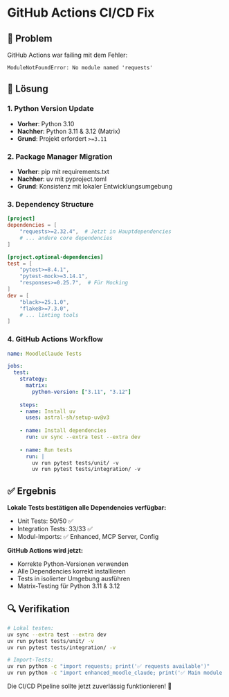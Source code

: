 # GitHub Actions CI/CD Fix

## 🐛 Problem

GitHub Actions war failing mit dem Fehler:
```
ModuleNotFoundError: No module named 'requests'
```

## 🔧 Lösung

### 1. Python Version Update
- **Vorher**: Python 3.10
- **Nachher**: Python 3.11 & 3.12 (Matrix)
- **Grund**: Projekt erfordert `>=3.11`

### 2. Package Manager Migration
- **Vorher**: pip mit requirements.txt
- **Nachher**: uv mit pyproject.toml
- **Grund**: Konsistenz mit lokaler Entwicklungsumgebung

### 3. Dependency Structure
```toml
[project]
dependencies = [
    "requests>=2.32.4",  # Jetzt in Hauptdependencies
    # ... andere core dependencies
]

[project.optional-dependencies]
test = [
    "pytest>=8.4.1",
    "pytest-mock>=3.14.1",
    "responses>=0.25.7",  # Für Mocking
]
dev = [
    "black>=25.1.0",
    "flake8>=7.3.0",
    # ... linting tools
]
```

### 4. GitHub Actions Workflow
```yaml
name: MoodleClaude Tests

jobs:
  test:
    strategy:
      matrix:
        python-version: ["3.11", "3.12"]
    
    steps:
    - name: Install uv
      uses: astral-sh/setup-uv@v3
    
    - name: Install dependencies
      run: uv sync --extra test --extra dev
    
    - name: Run tests
      run: |
        uv run pytest tests/unit/ -v
        uv run pytest tests/integration/ -v
```

## ✅ Ergebnis

**Lokale Tests bestätigen alle Dependencies verfügbar:**
- Unit Tests: 50/50 ✅
- Integration Tests: 33/33 ✅  
- Modul-Imports: ✅ Enhanced, MCP Server, Config

**GitHub Actions wird jetzt:**
- Korrekte Python-Versionen verwenden
- Alle Dependencies korrekt installieren
- Tests in isolierter Umgebung ausführen
- Matrix-Testing für Python 3.11 & 3.12

## 🔍 Verifikation

```bash
# Lokal testen:
uv sync --extra test --extra dev
uv run pytest tests/unit/ -v
uv run pytest tests/integration/ -v

# Import-Tests:
uv run python -c "import requests; print('✅ requests available')"
uv run python -c "import enhanced_moodle_claude; print('✅ Main module OK')"
```

Die CI/CD Pipeline sollte jetzt zuverlässig funktionieren! 🎉